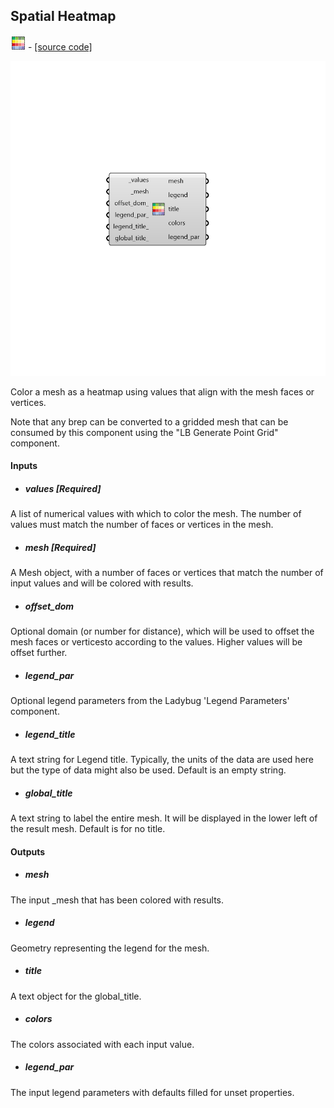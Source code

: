 ## Spatial Heatmap
![](../../images/icons/Spatial_Heatmap.png) - [[source code]](https://github.com/ladybug-tools/ladybug-grasshopper/blob/master/ladybug_grasshopper/src//LB%20Spatial%20Heatmap.py)

![](../../images/components/Spatial_Heatmap.png)

Color a mesh as a heatmap using values that align with the mesh faces or vertices.
 

Note that any brep can be converted to a gridded mesh that can be consumed by 
 this component using the "LB Generate Point Grid" component.
 



#### Inputs
* ##### values [Required]
A list of numerical values with which to color the mesh. The number of values must match the number of faces or vertices in the mesh. 
* ##### mesh [Required]
A Mesh object, with a number of faces or vertices that match the number of input values and will be colored with results. 
* ##### offset_dom 
Optional domain (or number for distance), which will be used to offset the mesh faces or verticesto according to the values. Higher values will be offset further. 
* ##### legend_par 
Optional legend parameters from the Ladybug 'Legend Parameters' component. 
* ##### legend_title 
A text string for Legend title. Typically, the units of the data are used here but the type of data might also be used. Default is an empty string. 
* ##### global_title 
A text string to label the entire mesh.  It will be displayed in the lower left of the result mesh. Default is for no title. 

#### Outputs
* ##### mesh
The input _mesh that has been colored with results. 
* ##### legend
Geometry representing the legend for the mesh. 
* ##### title
A text object for the global_title. 
* ##### colors
The colors associated with each input value. 
* ##### legend_par
The input legend parameters with defaults filled for unset properties. 